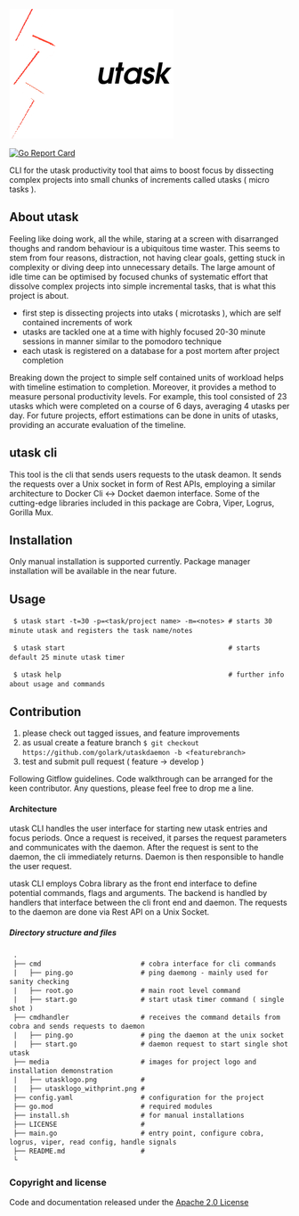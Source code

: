 ![utasklogo](media/utasklogo_withprint.png)
 
 [![Go Report Card](https://goreportcard.com/badge/github.com/golark/utask)](https://goreportcard.com/report/github.com/golark/utask)

 
 CLI for the utask productivity tool that aims to boost focus by dissecting complex projects into small chunks of increments called utasks ( micro tasks ).
 
 ## About utask
 Feeling like doing work, all the while, staring at a screen with disarranged thoughs and random behaviour is a ubiquitous time waster.
 This seems to stem from four reasons, distraction, not having clear goals, getting stuck in complexity or diving deep into unnecessary details.
 The large amount of idle time can be optimised by focused chunks of systematic effort that dissolve complex projects into simple incremental tasks, that is what this project is about.
 
 - first step is dissecting projects into utaks ( microtasks ), which are self contained increments of work
 - utasks are tackled one at a time with highly focused 20-30 minute sessions in manner similar to the pomodoro technique
 - each utask is registered on a database for a post mortem after project completion
 
 Breaking down the project to simple self contained units of workload helps with timeline estimation to completion.
 Moreover, it provides a method to measure personal productivity levels. For example, this tool consisted of 23 utasks which were completed on a course of
 6 days, averaging 4 utasks per day. For future projects, effort estimations can be done in units of utasks, providing an accurate evaluation of the timeline. 
 
 ## utask cli

 This tool is the cli that sends users requests to the utask deamon. 
 It sends the requests over a Unix socket in form of Rest APIs, employing a similar architecture to Docker Cli <-> Docket daemon interface.
 Some of the cutting-edge libraries included in this package are Cobra, Viper, Logrus, Gorilla Mux.
 
 ## Installation
 
 Only manual installation is supported currently. Package manager installation will be available in the near future.
 
 ## Usage
 
 ` $ utask start -t=30 -p=<task/project name> -m=<notes> # starts 30 minute utask and registers the task name/notes`
 
 ` $ utask start                                         # starts default 25 minute utask timer`

 ` $ utask help                                          # further info about usage and commands`
 
 ## Contribution
 
 1. please check out tagged issues, and feature improvements
 2. as usual create a feature branch  `$ git checkout https://github.com/golark/utaskdaemon -b <featurebranch>`
 3. test and submit pull request ( feature -> develop )
 
 Following Gitflow guidelines. Code walkthrough can be arranged for the keen contributor. Any questions, please feel free to drop me a line.
 
 #### Architecture

 utask CLI handles the user interface for starting new utask entries and focus periods. Once a request is received, it parses
 the request parameters and communicates with the daemon. After the request is sent to the daemon, the cli immediately returns. 
 Daemon is then responsible to handle the user request. 
 
 utask CLI employs Cobra library as the front end interface to define potential commands, flags and arguments. The backend is handled
 by handlers that interface between the cli front end and daemon. The requests to the daemon are done via Rest API on a Unix Socket.

 ##### Directory structure and files
 
     .
     ├── cmd                         # cobra interface for cli commands
     |   ├── ping.go                 # ping daemong - mainly used for sanity checking
     |   ├── root.go                 # main root level command
     |   ├── start.go                # start utask timer command ( single shot )
     ├── cmdhandler                  # receives the command details from cobra and sends requests to daemon
     |   ├── ping.go                 # ping the daemon at the unix socket 
     |   ├── start.go                # daemon request to start single shot utask
     ├── media                       # images for project logo and installation demonstration
     |   ├── utasklogo.png           #
     |   ├── utasklogo_withprint.png #
     ├── config.yaml                 # configuration for the project  
     ├── go.mod                      # required modules
     ├── install.sh                  # for manual installations
     ├── LICENSE                     # 
     ├── main.go                     # entry point, configure cobra, logrus, viper, read config, handle signals
     ├── README.md                   #
     └ 
 ### Copyright and license
 
 Code and documentation released under the [Apache 2.0 License](LICENSE)